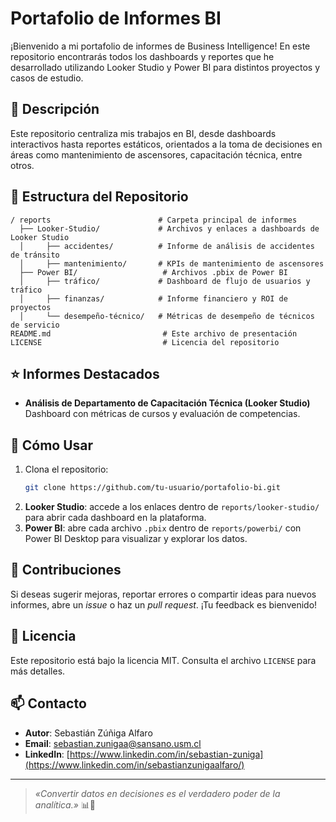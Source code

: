 # Portafolio de Informes BI

¡Bienvenido a mi portafolio de informes de Business Intelligence! En este repositorio encontrarás todos los dashboards y reportes que he desarrollado utilizando Looker Studio y Power BI para distintos proyectos y casos de estudio.

## 📖 Descripción
Este repositorio centraliza mis trabajos en BI, desde dashboards interactivos hasta reportes estáticos, orientados a la toma de decisiones en áreas como mantenimiento de ascensores, capacitación técnica, entre otros.
## 📂 Estructura del Repositorio

```
/ reports                        # Carpeta principal de informes
  ├── Looker-Studio/             # Archivos y enlaces a dashboards de Looker Studio
  │     ├── accidentes/          # Informe de análisis de accidentes de tránsito
  │     ├── mantenimiento/       # KPIs de mantenimiento de ascensores
  ├── Power BI/                   # Archivos .pbix de Power BI
  │     ├── tráfico/             # Dashboard de flujo de usuarios y tráfico
  │     ├── finanzas/            # Informe financiero y ROI de proyectos
  │     └── desempeño-técnico/   # Métricas de desempeño de técnicos de servicio
README.md                         # Este archivo de presentación
LICENSE                           # Licencia del repositorio
```

## ⭐ Informes Destacados

- **Análisis de Departamento de Capacitación Técnica (Looker Studio)**  
  Dashboard con métricas de cursos y evaluación de competencias.


## 🚀 Cómo Usar

1. Clona el repositorio:
   ```bash
   git clone https://github.com/tu-usuario/portafolio-bi.git
   ```
2. **Looker Studio**: accede a los enlaces dentro de `reports/looker-studio/` para abrir cada dashboard en la plataforma.
3. **Power BI**: abre cada archivo `.pbix` dentro de `reports/powerbi/` con Power BI Desktop para visualizar y explorar los datos.

## 🤝 Contribuciones
Si deseas sugerir mejoras, reportar errores o compartir ideas para nuevos informes, abre un _issue_ o haz un _pull request_. ¡Tu feedback es bienvenido!

## 📝 Licencia
Este repositorio está bajo la licencia MIT. Consulta el archivo `LICENSE` para más detalles.

## 📫 Contacto
- **Autor**: Sebastián Zúñiga Alfaro
- **Email**: sebastian.zunigaa@sansano.usm.cl
- **LinkedIn**: [https://www.linkedin.com/in/sebastian-zuniga](https://www.linkedin.com/in/sebastianzunigaalfaro/)

---

> _«Convertir datos en decisiones es el verdadero poder de la analítica.»_ 📊🚀


